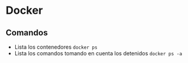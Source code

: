 # **Docker**

## Comandos

- Lista los contenedores `docker ps`
- Lista los comandos tomando en cuenta los detenidos `docker ps -a`

